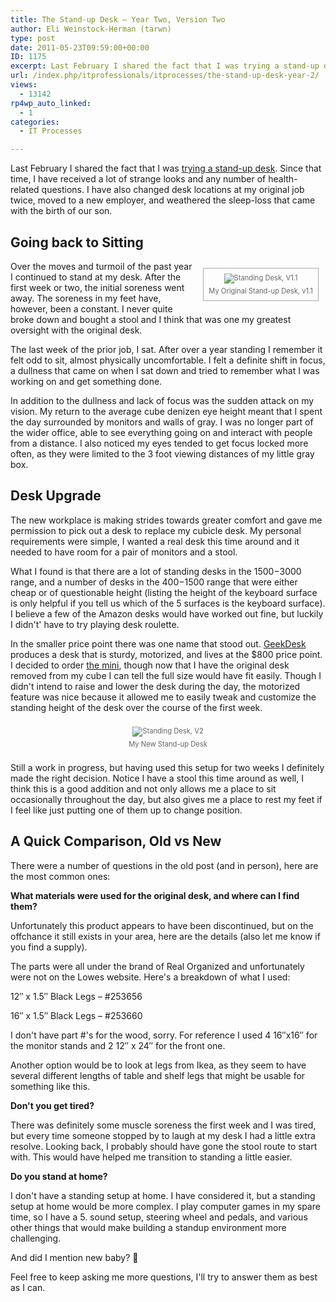 ```yaml
---
title: The Stand-up Desk – Year Two, Version Two
author: Eli Weinstock-Herman (tarwn)
type: post
date: 2011-05-23T09:59:00+00:00
ID: 1175
excerpt: Last February I shared the fact that I was trying a stand-up desk. Since that time, I have received a lot of strange looks and any number of health-related questions. I have also changed desk locations at my original job twice, moved to a new employer, and weathered the sleep-loss that came with the birth of our son.
url: /index.php/itprofessionals/itprocesses/the-stand-up-desk-year-2/
views:
  - 13142
rp4wp_auto_linked:
  - 1
categories:
  - IT Processes

---
```

Last February I shared the fact that I was [trying a stand-up desk][1]. Since that time, I have received a lot of strange looks and any number of health-related questions. I have also changed desk locations at my original job twice, moved to a new employer, and weathered the sleep-loss that came with the birth of our son. 

## Going back to Sitting

<div style="border: 1px solid #AAAAAA; float: right; font-size: 80%; color: #666666; text-align: center; padding: 8px; margin: 1em;">
  <img src="http://tiernok.com/LTDBlog/desk_1.1.jpg" alt="Standing Desk, V1.1" style="padding-bottom: 5px; max-width: 200px;" /><br /> My Original Stand-up Desk, v1.1
</div>

Over the moves and turmoil of the past year I continued to stand at my desk. After the first week or two, the initial soreness went away. The soreness in my feet have, however, been a constant. I never quite broke down and bought a stool and I think that was one my greatest oversight with the original desk.

The last week of the prior job, I sat. After over a year standing I remember it felt odd to sit, almost physically uncomfortable. I felt a definite shift in focus, a dullness that came on when I sat down and tried to remember what I was working on and get something done. 

In addition to the dullness and lack of focus was the sudden attack on my vision. My return to the average cube denizen eye height meant that I spent the day surrounded by monitors and walls of gray. I was no longer part of the wider office, able to see everything going on and interact with people from a distance. I also noticed my eyes tended to get focus locked more often, as they were limited to the 3 foot viewing distances of my little gray box.

## Desk Upgrade

The new workplace is making strides towards greater comfort and gave me permission to pick out a desk to replace my cubicle desk. My personal requirements were simple, I wanted a real desk this time around and it needed to have room for a pair of monitors and a stool.

What I found is that there are a lot of standing desks in the $1500-$3000 range, and a number of desks in the $400-$1500 range that were either cheap or of questionable height (listing the height of the keyboard surface is only helpful if you tell us which of the 5 surfaces is the keyboard surface). I believe a few of the Amazon desks would have worked out fine, but luckily I didn't' have to try playing desk roulette. 

In the smaller price point there was one name that stood out. <a href="http://www.geekdesk.com/" title="Visit GeekDesk" target="_blank">GeekDesk</a> produces a desk that is sturdy, motorized, and lives at the $800 price point. I decided to order [the mini][2], though now that I have the original desk removed from my cube I can tell the full size would have fit easily. Though I didn't intend to raise and lower the desk during the day, the motorized feature was nice because it allowed me to easily tweak and customize the standing height of the desk over the course of the first week.

<div style="font-size: 80%; color: #666666; text-align: center; padding: 8px; margin: 1em;">
  <img src="http://tiernok.com/LTDBlog/20110519_538_th.jpg" alt="Standing Desk, V2" style="padding-bottom: 5px;" /><br /> My New Stand-up Desk
</div>

Still a work in progress, but having used this setup for two weeks I definitely made the right decision. Notice I have a stool this time around as well, I think this is a good addition and not only allows me a place to sit occasionally throughout the day, but also gives me a place to rest my feet if I feel like just putting one of them up to change position.

## A Quick Comparison, Old vs New

There were a number of questions in the old post (and in person), here are the most common ones:

**What materials were used for the original desk, and where can I find them?**
  
Unfortunately this product appears to have been discontinued, but on the offchance it still exists in your area, here are the details (also let me know if you find a supply).

The parts were all under the brand of Real Organized and unfortunately were not on the Lowes website. Here's a breakdown of what I used:
  
12&#8243; x 1.5&#8243; Black Legs &#8211; #253656
  
16&#8243; x 1.5&#8243; Black Legs &#8211; #253660

I don't have part #'s for the wood, sorry. For reference I used 4 16&#8243;x16&#8243; for the monitor stands and 2 12&#8243; x 24&#8243; for the front one.

Another option would be to look at legs from Ikea, as they seem to have several different lengths of table and shelf legs that might be usable for something like this.

**Don't you get tired?**
  
There was definitely some muscle soreness the first week and I was tired, but every time someone stopped by to laugh at my desk I had a little extra resolve. Looking back, I probably should have gone the stool route to start with. This would have helped me transition to standing a little easier.

**Do you stand at home?**
  
I don't have a standing setup at home. I have considered it, but a standing setup at home would be more complex. I play computer games in my spare time, so I have a 5. sound setup, steering wheel and pedals, and various other things that would make building a standup environment more challenging.

And did I mention new baby? 🙂

Feel free to keep asking me more questions, I'll try to answer them as best as I can.

 [1]: /index.php/ITProfessionals/ITProcesses/trying-the-stand-up-desk "Read the original post"
 [2]: http://www.geekdesk.com/default.asp?contentID=606 "The Mini GeekDesk"